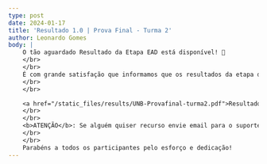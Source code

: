 ```yaml
---
type: post
date: 2024-01-17
title: 'Resultado 1.0 | Prova Final - Turma 2'
author: Leonardo Gomes
body: |
    O tão aguardado Resultado da Etapa EAD está disponível! 🎉
    </br>
    </br>
    É com grande satisfação que informamos que os resultados da etapa de preparação do nosso projeto foram divulgados. Pedimos a todos que verifiquem seus desempenhos e estejam atentos às próximas etapas.
    </br>
    </br>

    <a href="/static_files/results/UNB-Provafinal-turma2.pdf">Resultado</a>
    </br>
    </br>
    <b>ATENÇÃO</b>: Se alguém quiser recurso envie email para o suporte UnB. Vamos reunir e resolver os recursos por lá e não resolveremos os recursos solicitados no discord ou no telegram.
    </br>
    </br>
    Parabéns a todos os participantes pelo esforço e dedicação! 
---
```

